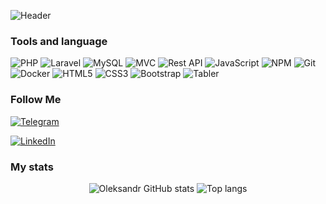 ![Header](https://github.com/Freexan/chykalo/blob/main/assets/Chykalo%20Oleksandr.png)

### Tools and language
![PHP](https://img.shields.io/badge/-PHP-777BB4?style=for-the-badge&logo=PHP&logoColor=white)
![Laravel](https://img.shields.io/badge/-Laravel-FF2D20?style=for-the-badge&logo=Laravel&logoColor=white)
![MySQL](https://img.shields.io/badge/-MySQL-4479A1?style=for-the-badge&logo=MySQL&logoColor=white)
![MVC](https://img.shields.io/badge/-MVC-8E44AD?style=for-the-badge&logo=php&logoColor=white)
![Rest API](https://img.shields.io/badge/-REST_API-00A1E4?style=for-the-badge&logo=api&logoColor=white)
![JavaScript](https://img.shields.io/badge/-JavaScript-F7DF1E?style=for-the-badge&logo=JavaScript&logoColor=black)
![NPM](https://img.shields.io/badge/-NPM-CB3837?style=for-the-badge&logo=NPM&logoColor=white)
![Git](https://img.shields.io/badge/-Git-F1502F?style=for-the-badge&logo=Git&logoColor=white)
![Docker](https://img.shields.io/badge/-Docker-2496ED?style=for-the-badge&logo=Docker&logoColor=white)
![HTML5](https://img.shields.io/badge/-HTML5-E34F26?style=for-the-badge&logo=HTML5&logoColor=white)
![CSS3](https://img.shields.io/badge/-CSS3-1572B6?style=for-the-badge&logo=CSS3&logoColor=white)
![Bootstrap](https://img.shields.io/badge/-Bootstrap-563D7C?style=for-the-badge&logo=Bootstrap&logoColor=white)
![Tabler](https://img.shields.io/badge/-Tabler-00A1E4?style=for-the-badge&logo=Tabler&logoColor=white)

### Follow Me
[![Telegram](https://img.shields.io/badge/-Telegram-020F0D?style=for-the-badge&logo=telegram&logoColor=26A2E0)](https://t.me/oleksandrchykalo)

[![LinkedIn](https://img.shields.io/badge/-LinkedIn-020F0D?style=for-the-badge&logo=Linkedin&logoColor=0077B7)](https://www.linkedin.com/in/oleksandr-chykalo-7326ba313/)

### My stats 

<div align="center">
<img alt="Oleksandr  GitHub stats" src="https://github-readme-stats.vercel.app/api?username=Freexan&show_icons=true&theme=transparent"/>
<img alt="Top langs" src="https://github-readme-stats.vercel.app/api/top-langs/?username=Freexan&layout=compact&&langs_count=8"/>
</div>
